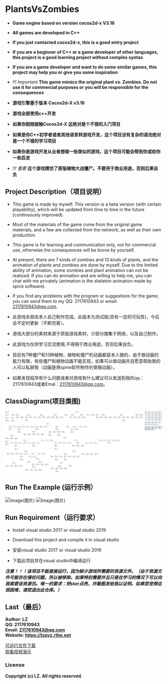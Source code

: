 # PlantsVsZombies
* **Game engine based on version cocos2d-x V3.16**
* **All games are developed in C++**
* **If you just contacted cocos2d-x, this is a good entry project**
* **If you are a beginner of C++ or a game developer of other languages, this project is a good learning project without complex syntax**
* **If you are a game developer and want to do some similar games, this project may help you or give you some inspiration** 
* *!!! Important*   **This game mimics the original plant vs. Zombies. Do not use it for commercial purposes or you will be responsible for the consequences**

* **游戏引擎基于版本 Cocos2d-X v3.16**
* **游戏全部使用c++开发**
* **如果你刚刚接触Cocos2d-X 这绝对是个不错的入门项目**
* **如果是你C++初学者或者其他语言转游戏开发，这个项目没有复杂的语法绝对是一个不错的学习项目**
* **如果你是游戏开发从业者想做一些类似的游戏，这个项目可能会帮到你或给你一些启发**
* *!!! 重要*  **这个游戏模仿了原版植物大战僵尸。不要用于商业用途，否则后果自负**


## Project Description（项目说明）<br>
- This game is made by myself. This version is a beta version (with certain playability), which will be updated from time to time in the future (continuously improved).
- Most of the materials of the game come from the original game materials, and a few are collected from the network, as well as their own production.
- This game is for learning and communication only, not for commercial use, otherwise the consequences will be borne by yourself.
- At present, there are 7 kinds of zombies and 13 kinds of plants, and the animation of plants and zombies are done by myself. Due to the limited ability of animation, some zombies and plant animation can not be realized. If you can do animation and are willing to help me, you can chat with me privately (animation is the skeleton animation made by spice software).
- If you find any problems with the program or suggestions for the game, you can send them to my QQ: 2117610943 or email: 2117610943@qq.com.

- 此游戏全部由本人自己制作完成。此版本为测试版(具有一定的可玩性)，今后会不定时更新（不断完善）。
- 游戏大部分的素材来源于原版游戏素材，少部分搜集于网络，以及自己制作。 
- 此游戏为仅供学习交流使用,不得用于商业用途，否则后果自负。
- 目前有7种僵尸和13种植物，植物和僵尸的动画都是本人做的，由于做动画的能力有限，有些僵尸和植物动画不能实现，如果可以做动画并且愿意帮助我的人可以私聊我（动画是用spine软件制作的骨骼动画）。
- 如果发现程序有什么问题或者对游戏有什么建议可以发送到我的qq：2117610943或者Emal：2117610943@qq.com。

## ClassDiagram(项目类图)
![ClassDiagram](https://github.com/ErLinErYi/PlantsVsZombies/raw/master/ClassDiagram.png)

## Run The Example (运行示例）
![Image(图片)](https://github.com/ErLinErYi/PlantsVsZombies/raw/master/example1.png)
![Image(图片)](https://github.com/ErLinErYi/PlantsVsZombies/raw/master/example.png)

## Run Requirement（运行要求）
* Install visual studio 2017 or visual studio 2019
* Download this project and compile it in visual studio

* 安装visual studio 2017 or visual studio 2019
* 下载此项目并在visual studio中编译运行<br>

***注意！！！该项目不能直接运行，因为缺少游戏所需要的资源文件。（由于资源文件可能存在侵权问题，所以被移除。如果特别需要并且只是在学习的情况下可以向我索要该资源包。唯一的要求：把star点亮，并截图发给我以证明。如果您觉得这很困难，请您退出此仓库。）***

## Last（最后）
**Author: LZ** <br>
**QQ: 2117610943** <br>
**Email: 2117610943@qq.com** <br>
**Website: https://lzpvz.rthe.net** <br>

[可运行文件下载](https://blog.csdn.net/qq_40630246/article/details/102643196)<br>
[观看视频演示](https://www.bilibili.com/video/av83295018/)<br>

### License
**Copyright (c) LZ. All rights reserved.**
